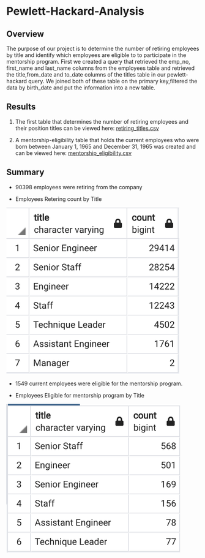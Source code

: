 # Pewlett-Hackard-Analysis

## Overview
The purpose of our project is to determine the number of retiring employees by title and identify which employees are eligible to to participate in the mentorship program. 
First we created a query that retrieved the emp_no, first_name and last_name columns from the employees table and retrieved the title,from_date and to_date columns of the titles table in our pewlett-hackard query. We joined both of these table on the primary key,filtered the data by birth_date and put the information into a new table.


## Results
1. The first table that determines the number of retiring employees and their position titles can be viewed here: [retiring_titles.csv](https://github.com/crdhilep/Pewlett-Hackard-Analysis/blob/main/Data/retiring_titles.csv)


2. A mentorship-eligibility table that holds the current employees who were born between January 1, 1965 and December 31, 1965 was created and can be viewed here: [mentorship_eligibility.csv](https://github.com/crdhilep/Pewlett-Hackard-Analysis/blob/main/Data/mentorship_eligibilty.csv)

## Summary

- 90398 employees were retiring from the company

- Employees Retering count by Title

![employees_retiring_count_by_title](Resources/employees_retiring_count_by_title.png)

- 1549 current employees were eligible for the mentorship program.

- Employees Eligible for mentorship program by Title

![mentorship_eligiblity_by_title_count](Resources/mentorship_eligibility_by_title.png)

